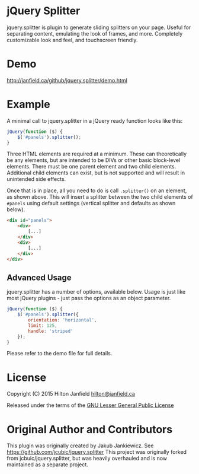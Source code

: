 # jQuery Splitter

jquery.splitter is plugin to generate sliding splitters on your page. Useful for separating content, emulating the
look of frames, and more. Completely customizable look and feel, and touchscreen friendly.

# Demo

<http://janfield.ca/github/jquery.splitter/demo.html>

# Example

A minimal call to jquery.splitter in a jQuery ready function looks like this:

```javascript
jQuery(function ($) {
    $('#panels').splitter();
}
```

Three HTML elements are required at a minimum. These can theoretically be any elements, but are intended
to be DIVs or other basic block-level elements. There must be one parent element and two child
elements. Additional child elements can exist, but is not supported and will result in unintended
side effects.

Once that is in place, all you need to do is call `.splitter()` on an element, as shown above.
This will insert a splitter between the two child elements of `#panels` using default
settings (vertical splitter and defaults as shown below).

```html
<div id="panels">
    <div>
        [...]
    </div>
    <div>
        [...]
    </div>
</div>
```

Advanced Usage
--------------

jquery.splitter has a number of options, available below. Usage is just like most jQuery plugins -
just pass the options as an object parameter.

```javascript
jQuery(function ($) {
    $('#panels').splitter({
        orientation: 'horizontal',
        limit: 125,
        handle: 'striped'
    });
}
```

Please refer to the demo file for full details.

# License

Copyright (C) 2015 Hilton Janfield <hilton@janfield.ca>

Released under the terms of the [GNU Lesser General Public License](http://www.gnu.org/licenses/lgpl.html)

# Original Author and Contributors

This plugin was originally created by Jakub Jankiewicz. See https://github.com/jcubic/jquery.splitter
This project was originally forked from jcbuic/jquery.splitter, but was heavily overhauled and is now maintained as a
separate project.
